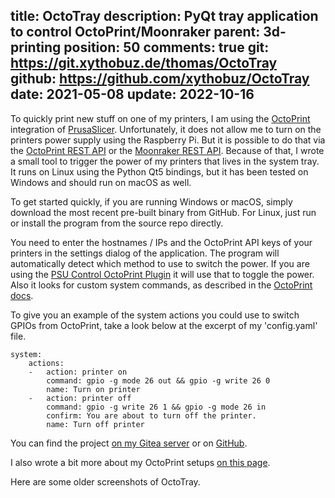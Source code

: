 title: OctoTray
description: PyQt tray application to control OctoPrint/Moonraker
parent: 3d-printing
position: 50
comments: true
git: https://git.xythobuz.de/thomas/OctoTray
github: https://github.com/xythobuz/OctoTray
date: 2021-05-08
update: 2022-10-16
---

<!--% backToParent() %-->

To quickly print new stuff on one of my printers, I am using the [OctoPrint](https://octoprint.org) integration of [PrusaSlicer](https://github.com/prusa3d/PrusaSlicer).
Unfortunately, it does not allow me to turn on the printers power supply using the Raspberry Pi.
But it is possible to do that via the [OctoPrint REST API](https://docs.octoprint.org/en/master/api/index.html) or the [Moonraker REST API](https://moonraker.readthedocs.io/en/latest/web_api/).
Because of that, I wrote a small tool to trigger the power of my printers that lives in the system tray.
It runs on Linux using the Python Qt5 bindings, but it has been tested on Windows and should run on macOS as well.

<!--%
lightgallery([
    [ "img/octotray_7.png", "Screenshot of OctoTray version 0.5" ],
    [ "img/octotray_8.png", "Screenshot of webcam viewer in OctoTray version 0.5" ],
    [ "img/octotray_9.png", "Screenshot of settings dialog in OctoTray version 0.5" ],
    [ "img/octotray_4.png", "Screenshot of status dialog in OctoTray version 0.2" ],
])
%-->

To get started quickly, if you are running Windows or macOS, simply download the most recent pre-built binary from GitHub.
For Linux, just run or install the program from the source repo directly.

<!--%
printLatestRelease("xythobuz", "OctoTray")
%-->

You need to enter the hostnames / IPs and the OctoPrint API keys of your printers in the settings dialog of the application.
The program will automatically detect which method to use to switch the power.
If you are using the [PSU Control OctoPrint Plugin](https://plugins.octoprint.org/plugins/psucontrol/) it will use that to toggle the power.
Also it looks for custom system commands, as described in the [OctoPrint docs](https://docs.octoprint.org/en/master/configuration/config_yaml.html#system).

To give you an example of the system actions you could use to switch GPIOs from OctoPrint, take a look below at the excerpt of my 'config.yaml' file.

    system:
        actions:
        -   action: printer on
            command: gpio -g mode 26 out && gpio -g write 26 0
            name: Turn on printer
        -   action: printer off
            command: gpio -g write 26 1 && gpio -g mode 26 in
            confirm: You are about to turn off the printer.
            name: Turn off printer

You can find the project [on my Gitea server](https://git.xythobuz.de/thomas/OctoTray) or on [GitHub](https://github.com/xythobuz/OctoTray).

I also wrote a bit more about my OctoPrint setups [on this page](octoprint.html).

<div class="collapse">Here are some older screenshots of OctoTray.</div>
<div class="collapsecontent">
<!--%
lightgallery([
    [ "img/octotray_6.png", "Screenshot of OctoTray version 0.3" ],
    [ "img/octotray_5.png", "Screenshot of settings dialog in OctoTray version 0.3" ],
    [ "img/octotray_2.png", "Screenshot of webcam viewer in OctoTray version 0.2" ],
    [ "img/octotray_3.png", "Screenshot of OctoTray version 0.2" ],
    [ "img/octotray_1.png", "Screenshot of OctoTray version 0.1" ]
])
%-->
</div>
